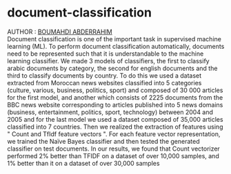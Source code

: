 # document-classification

AUTHOR : <a href="https://www.linkedin.com/in/abdo-boumahdi/">BOUMAHDI ABDERRAHIM</a>
<br>
Document classification is one of the important task in supervised machine learning (ML). To
perform document classification automatically, documents need to be represented such that it
is understandable to the machine learning classifier. We made 3 models of classifiers, the first
to classify arabic documents by category, the second for english documents and the third to
classify documents by country. To do this we used a dataset extracted from Moroccan news
websites classified into 5 categories (culture, various, business, politics, sport) and composed
of 30 000 articles for the first model, and another which consists of 2225 documents from the
BBC news website corresponding to articles published into 5 news domains (business,
entertainment, politics, sport, technology) between 2004 and 2005 and for the last model we
used a dataset composed of 35,000 articles classified into 7 countries. Then we realized the
extraction of features using " Count and TfIdf feature vectors ". For each feature vector
representation, we trained the Naïve Bayes classifier and then tested the generated classifier
on test documents. In our results, we found that Count vectorizer performed 2% better than
TFIDF on a dataset of over 10,000 samples, and 1% better than it on a dataset of over 30,000 samples

